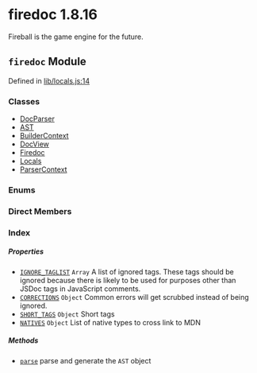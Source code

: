 
# firedoc 1.8.16

Fireball is the game engine for the future.


## `firedoc` Module



Defined in [lib/locals.js:14](../files/lib_locals.js.md#l14)






### Classes
  - [DocParser](../classes/DocParser.md)
  - [AST](../classes/AST.md)
  - [BuilderContext](../classes/BuilderContext.md)
  - [DocView](../classes/DocView.md)
  - [Firedoc](../classes/Firedoc.md)
  - [Locals](../classes/Locals.md)
  - [ParserContext](../classes/ParserContext.md)

### Enums


### Direct Members
### Index

##### Properties

  - [`IGNORE_TAGLIST`](#property-ignore_taglist) `Array` A list of ignored tags. These tags should be ignored because there is
likely to be used for purposes other than JSDoc tags in JavaScript comments.
  - [`CORRECTIONS`](#property-corrections) `Object` Common errors will get scrubbed instead of being ignored.
  - [`SHORT_TAGS`](#property-short_tags) `Object` Short tags
  - [`NATIVES`](#property-natives) `Object` List of native types to cross link to MDN



##### Methods

  - [`parse`](#method-parse) parse and generate the `AST` object




